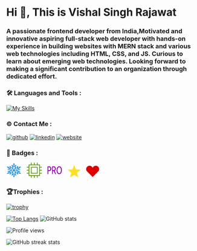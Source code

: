 # Hi 👋, This is Vishal Singh Rajawat

### A passionate frontend developer from India,Motivated and innovative aspiring full-stack web developer with hands-on experience in building websites with MERN stack and various web technologies including HTML, CSS, and JS. Curious to learn about emerging web technologies. Looking forward to making a significant contribution to an organization through dedicated effort.

### :hammer_and_wrench: Languages and Tools :
<div>
  
[![My Skills](https://skillicons.dev/icons?i=js,html,css,wasm)](https://skillicons.dev)
  
  



  
### © Contact Me :
  
[<img src='https://img.icons8.com/nolan/512/github.png' title="Github" alt='github' height='40'>](https://github.com/vishal-git9)  [<img src='https://img.icons8.com/nolan/2x/1A6DFF/C822FF/linkedin-circled.png' title="Linkedin" alt='linkedin' height='40'>](https://www.linkedin.com/in/vishal-rajawat-768577196/)    [<img src='https://img.icons8.com/nolan/2x/1A6DFF/C822FF/internet.png' title="Portfolio" alt='website' height='40'>](https://vishal-git9.github.io/)  

 
### 📛 Badges :  
<a href='https://archiveprogram.github.com/'><img src='https://raw.githubusercontent.com/acervenky/animated-github-badges/master/assets/acbadge.gif' width='40' height='40'></a> <a href='https://docs.github.com/en/developers'><img src='https://raw.githubusercontent.com/acervenky/animated-github-badges/master/assets/devbadge.gif' width='40' height='40'></a> <a href='https://github.com/pricing'><img src='https://raw.githubusercontent.com/acervenky/animated-github-badges/master/assets/pro.gif' width='40' height='40'></a> <a href='https://stars.github.com/'><img src='https://raw.githubusercontent.com/acervenky/animated-github-badges/master/assets/starbadge.gif' width='35' height='35'></a> <a href='https://docs.github.com/en/github/supporting-the-open-source-community-with-github-sponsors'><img src='https://raw.githubusercontent.com/acervenky/animated-github-badges/master/assets/sponsorbadge.gif' width='35' height='35'></a> 

  
### 🏆Trophies :  
[![trophy](https://github-profile-trophy.vercel.app/?username=vishal-git9)](https://github.com/ryo-ma/github-profile-trophy)

[![Top Langs](https://github-readme-stats.vercel.app/api/top-langs/?username=vishal-git9)](https://github.com/anuraghazra/github-readme-stats)          ![GitHub stats](https://github-readme-stats.vercel.app/api?username=vishal-git9&show_icons=true) 

 


  
![Profile views](https://gpvc.arturio.dev/vishal-git9)

![GitHub streak stats](https://streak-stats.demolab.com/?user=vishal-git9)
